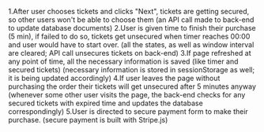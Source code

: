 1.After user chooses tickets and clicks "Next", tickets are getting secured, so other users won't be able to choose them
(an API call made to back-end to update database documents)
2.User is given time to finish their purchase (5 min), if failed to do so, tickets get unsecured when timer reaches 00:00 and user would have to start over.
(all the states, as well as window interval are cleared; API call unsecures tickets on back-end)
3.If page refreshed at any point of time, all the necessary information is saved (like timer and secured tickets)
(necessary information is stored in sessionStorage as well; it is being updated accordingly)
4.If user leaves the page without purchasing the order their tickets will get unsecured after 5 minutes anyway
(whenever some other user visits the page, the back-end checks for any secured tickets with expired time and updates the database correspondingly)
5.User is directed to secure payment form to make their purchase.
(secure payment is built with Stripe.js)